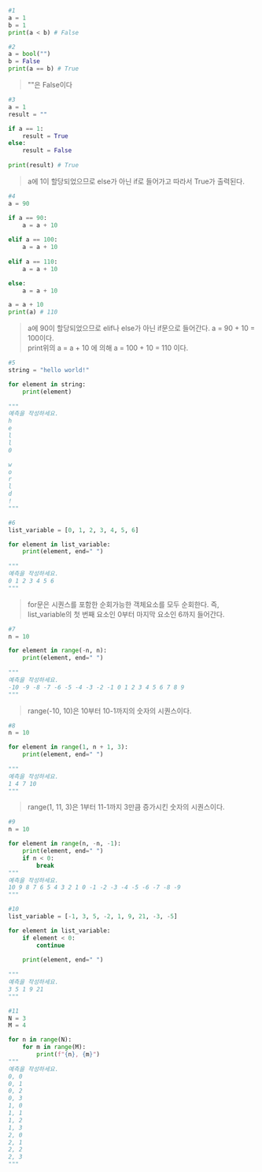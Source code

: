
```python
#1
a = 1
b = 1
print(a < b) # False

#2
a = bool("")
b = False
print(a == b) # True
```
> ""은 False이다  
```python
#3
a = 1
result = ""

if a == 1:
    result = True
else:
    result = False
    
print(result) # True
```
> a에 1이 할당되었으므로 else가 아닌 if로 들어가고 따라서 True가 출력된다.

```python
#4
a = 90 

if a == 90:
    a = a + 10
    
elif a == 100:
    a = a + 10
    
elif a == 110:
    a = a + 10

else:
    a = a + 10

a = a + 10 
print(a) # 110
```
> a에 90이 할당되었으므로 elif나 else가 아닌 if문으로 들어간다. a = 90 + 10 = 100이다.  
print위의 a = a + 10 에 의해 a = 100 + 10 = 110 이다.
```python
#5
string = "hello world!"

for element in string:
    print(element)
    
"""
예측을 작성하세요.
h
e
l
l
0

w
o
r
l
d
!
"""

#6
list_variable = [0, 1, 2, 3, 4, 5, 6]

for element in list_variable:
    print(element, end=" ")  
    
"""
예측을 작성하세요.
0 1 2 3 4 5 6
"""
```
> for문은 시퀀스를 포함한 순회가능한 객체요소를 모두 순회한다. 즉, list_variable의 첫 번째 요소인 0부터 마지막 요소인 6까지 들어간다.

```python
#7
n = 10

for element in range(-n, n):
    print(element, end=" ")
    
"""
예측을 작성하세요.
-10 -9 -8 -7 -6 -5 -4 -3 -2 -1 0 1 2 3 4 5 6 7 8 9
"""
```
> range(-10, 10)은 10부터 10-1까지의 숫자의 시퀀스이다.  

```python
#8
n = 10

for element in range(1, n + 1, 3):
    print(element, end=" ")
    
"""
예측을 작성하세요.
1 4 7 10
"""
```
> range(1, 11, 3)은 1부터 11-1까지 3만큼 증가시킨 숫자의 시퀀스이다.

```python
#9
n = 10

for element in range(n, -n, -1):
    print(element, end=" ")
    if n < 0:
        break
"""
예측을 작성하세요.
10 9 8 7 6 5 4 3 2 1 0 -1 -2 -3 -4 -5 -6 -7 -8 -9
"""

#10
list_variable = [-1, 3, 5, -2, 1, 9, 21, -3, -5]

for element in list_variable:
    if element < 0:
        continue
    
    print(element, end=" ")
    
"""
예측을 작성하세요.
3 5 1 9 21
"""

#11
N = 3
M = 4

for n in range(N):
    for m in range(M):
        print(f"{n}, {m}")
"""
예측을 작성하세요.
0, 0
0, 1
0, 2
0, 3
1, 0
1, 1
1, 2
1, 3
2, 0
2, 1
2, 2
2, 3
"""
```